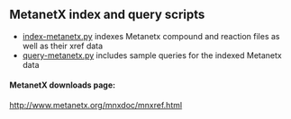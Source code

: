 
## MetanetX index and query scripts

* [index-metanetx.py](index-metanetx.py) indexes Metanetx compound
and reaction files as well as their xref data
* [query-metanetx.py](query-metanetx.py) includes sample queries for the 
indexed Metanetx data

#### MetanetX downloads page:

http://www.metanetx.org/mnxdoc/mnxref.html
